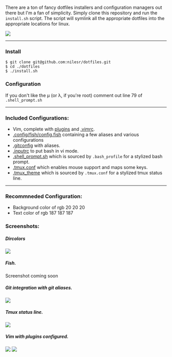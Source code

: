 There are a ton of fancy dotfiles installers and configuration managers out there but I'm a fan of simplicity. Simply clone this repository and run the `install.sh` script. The script will symlink all the appropriate dotfiles into the appropriate locations for linux.

![](http://i.imgur.com/e4AFBMI.gif)

---

### Install

```shell
$ git clone git@github.com:nilesr/dotfiles.git
$ cd ./dotfiles
$ ./install.sh
```

### Configuration
If you don't like the μ (or λ, if you're root) comment out line 79 of `.shell_prompt.sh`

---

### Included Configurations:

- Vim, complete with [plugins](https://github.com/nilesr/dotfiles/blob/master/.vim/bundle) and [.vimrc](https://github.com/nilesr/dotfiles/blob/master/.vim/vimrc).
- [.config/fish/config.fish](https://github.com/nilesr/dotfiles/blob/master/.config.fish) containing a few aliases and various configurations
- [.gitconfig](https://github.com/nilesr/dotfiles/blob/master/.gitconfig) with aliases.
- [.inputrc](https://github.com/nilesr/dotfiles/blob/master/.inputrc) to put bash in vi mode.
- [.shell_prompt.sh](https://github.com/nilesr/dotfiles/blob/master/.shell_prompt.sh) which is sourced by `.bash_profile` for a stylized bash prompt.
- [.tmux.conf](https://github.com/nilesr/dotfiles/blob/master/.tmux.conf) which enables mouse support and maps some keys.
- [.tmux_theme](https://github.com/nilesr/dotfiles/blob/master/.tmux_theme) which is sourced by `.tmux.conf` for a stylized tmux status line.

---

### Recommneded Configuration:
- Background color of rgb 20 20 20
- Text color of rgb 187 187 187

### Screenshots:

##### Dircolors
![](https://i.imgur.com/TDFks6F.png)

##### Fish.
Screenshot coming soon

##### Git integration with git aliases.
![](https://i.imgur.com/0Tz91aF.png)

##### Tmux status line.
![](http://i.imgur.com/WL0shy8.png)

##### Vim with plugins configured.
![](http://i.imgur.com/fu6vrTL.png)
![](http://i.imgur.com/wfmXDSv.png)

